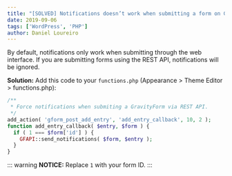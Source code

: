 ```yaml
---
title: "[SOLVED] Notifications doesn’t work when submitting a form on GravityForm API"
date: 2019-09-06
tags: ['WordPress', 'PHP']
author: Daniel Loureiro
---
```

By default, notifications only work when submitting through the web interface. If you are submitting forms using the REST API, notifications will be ignored.
<!-- more -->

**Solution:** Add this code to your `functions.php` (Appearance > Theme Editor > functions.php):

```php
/**
 * Force notifications when submiting a GravityForm via REST API.
 */
add_action( 'gform_post_add_entry', 'add_entry_callback', 10, 2 );
function add_entry_callback( $entry, $form ) {
  if ( 1 === $form['id'] ) {
    GFAPI::send_notifications( $form, $entry );
  }
}
```

::: warning
**NOTICE:** Replace `1` with your form ID.
:::
